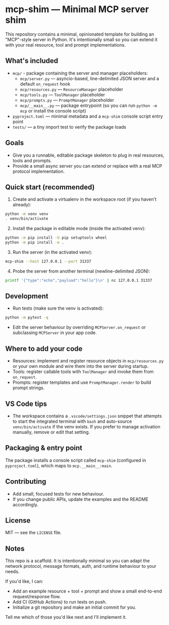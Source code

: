 mcp-shim — Minimal MCP server shim
===================================

This repository contains a minimal, opinionated template for building an "MCP"-style server in Python.
It's intentionally small so you can extend it with your real resource, tool and prompt implementations.

What's included
---------------
- `mcp/` - package containing the server and manager placeholders:
	- `mcp/server.py` — asyncio-based, line-delimited JSON server and a default `on_request` hook
	- `mcp/resources.py` — `ResourceManager` placeholder
	- `mcp/tools.py` — `ToolManager` placeholder
	- `mcp/prompts.py` — `PromptManager` placeholder
	- `mcp/__main__.py` — package entrypoint (so you can run `python -m mcp` or install the console script)
- `pyproject.toml` — minimal metadata and a `mcp-shim` console script entry point
- `tests/` — a tiny import test to verify the package loads

Goals
-----
- Give you a runnable, editable package skeleton to plug in real resources, tools and prompts.
- Provide a small async server you can extend or replace with a real MCP protocol implementation.

Quick start (recommended)
-------------------------
1. Create and activate a virtualenv in the workspace root (if you haven't already):

```sh
python -m venv venv
. venv/bin/activate
```

2. Install the package in editable mode (inside the activated venv):

```sh
python -m pip install -U pip setuptools wheel
python -m pip install -e .
```

3. Run the server (in the activated venv):

```sh
mcp-shim --host 127.0.0.1 --port 31337
```

4. Probe the server from another terminal (newline-delimited JSON):

```sh
printf '{"type":"echo","payload":"hello"}\n' | nc 127.0.0.1 31337
```

Development
-----------
- Run tests (make sure the venv is activated):

```sh
python -m pytest -q
```

- Edit the server behaviour by overriding `MCPServer.on_request` or subclassing `MCPServer` in your app code.

Where to add your code
----------------------
- Resources: implement and register resource objects in `mcp/resources.py` or your own module and wire them into the server during startup.
- Tools: register callable tools with `ToolManager` and invoke them from `on_request`.
- Prompts: register templates and use `PromptManager.render` to build prompt strings.

VS Code tips
-----------
- The workspace contains a `.vscode/settings.json` snippet that attempts to start the integrated terminal with `bash` and auto-source `venv/bin/activate` if the venv exists. If you prefer to manage activation manually, remove or edit that setting.

Packaging & entry point
-----------------------
The package installs a console script called `mcp-shim` (configured in `pyproject.toml`), which maps to `mcp.__main__:main`.

Contributing
------------
- Add small, focused tests for new behaviour.
- If you change public APIs, update the examples and the README accordingly.

License
-------
MIT — see the `LICENSE` file.

Notes
-----
This repo is a scaffold. It is intentionally minimal so you can adapt the network protocol, message formats, auth, and runtime behaviour to your needs.

If you'd like, I can:
- Add an example resource + tool + prompt and show a small end-to-end request/response flow.
- Add CI (GitHub Actions) to run tests on push.
- Initialize a git repository and make an initial commit for you.

Tell me which of those you'd like next and I'll implement it.
